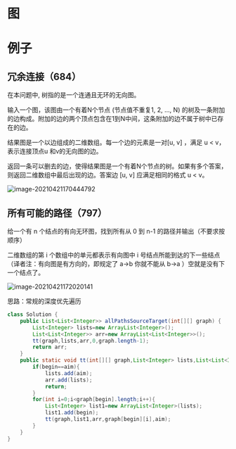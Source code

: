 # 图

# 例子

## 冗余连接（684）

在本问题中, 树指的是一个连通且无环的无向图。

输入一个图，该图由一个有着N个节点 (节点值不重复1, 2, ..., N) 的树及一条附加的边构成。附加的边的两个顶点包含在1到N中间，这条附加的边不属于树中已存在的边。

结果图是一个以边组成的二维数组。每一个边的元素是一对[u, v] ，满足 u < v，表示连接顶点u 和v的无向图的边。

返回一条可以删去的边，使得结果图是一个有着N个节点的树。如果有多个答案，则返回二维数组中最后出现的边。答案边 [u, v] 应满足相同的格式 u < v。

![image-20210421170444792](https://gitee.com/stiwen/images_bed/raw/master/img/image-20210421170444792.png)



## 所有可能的路径（797）

给一个有 n 个结点的有向无环图，找到所有从 0 到 n-1 的路径并输出（不要求按顺序）

二维数组的第 i 个数组中的单元都表示有向图中 i 号结点所能到达的下一些结点（译者注：有向图是有方向的，即规定了 a→b 你就不能从 b→a ）空就是没有下一个结点了。

![image-20210421172020141](https://gitee.com/stiwen/images_bed/raw/master/img/image-20210421172020141.png)

思路：常规的深度优先遍历

```java
class Solution {
    public List<List<Integer>> allPathsSourceTarget(int[][] graph) {
        List<Integer> lists=new ArrayList<Integer>();
        List<List<Integer>> arr=new ArrayList<List<Integer>>();
        tt(graph,lists,arr,0,graph.length-1);
        return arr;
    }
    public static void tt(int[][] graph,List<Integer> lists,List<List<Integer>> arr,int begin,int aim){
        if(begin==aim){
            lists.add(aim);
            arr.add(lists);
            return;
        }
        for(int i=0;i<graph[begin].length;i++){
            List<Integer> list1=new ArrayList<Integer>(lists);
            list1.add(begin);
            tt(graph,list1,arr,graph[begin][i],aim);
        }
    }
}
```

